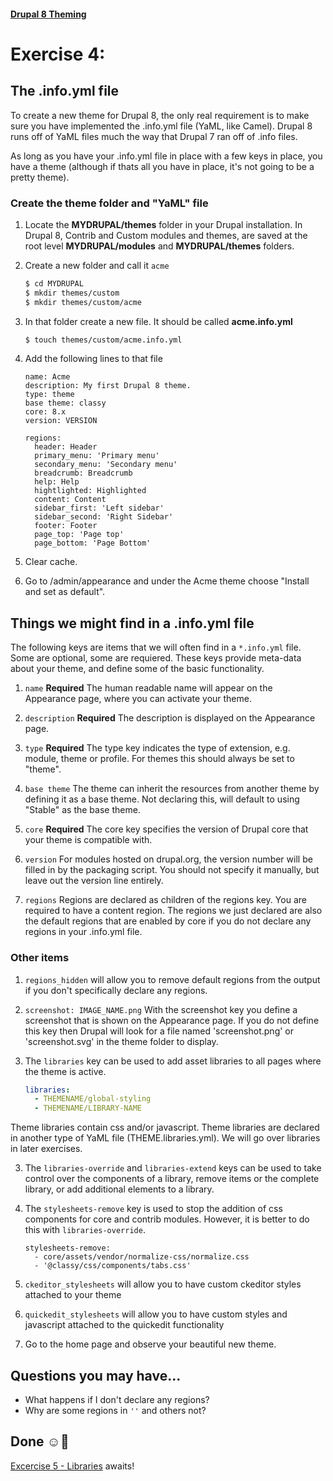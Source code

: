 #### [Drupal 8 Theming](README.md)

# Exercise 4: 

## The .info.yml file

To create a new theme for Drupal 8, the only real requirement is to make sure you have implemented the .info.yml file (YaML, like Camel). Drupal 8 runs off of YaML files much the way that Drupal 7 ran off of .info files.

As long as you have your .info.yml file in place with a few keys in place, you have a theme (although if thats all you have in place, it's not going to be a pretty theme).

### Create the theme folder and "YaML" file
1. Locate the **MYDRUPAL/themes** folder in your Drupal installation. In Drupal 8, Contrib and Custom modules and themes, are saved at the root level **MYDRUPAL/modules** and **MYDRUPAL/themes** folders.


2. Create a new folder and call it `acme`

    ```bash
    $ cd MYDRUPAL
    $ mkdir themes/custom 
    $ mkdir themes/custom/acme                 
    ```
3. In that folder create a new file. It should be called **acme.info.yml**

    ```bash
    $ touch themes/custom/acme.info.yml
    ```
4. Add the following lines to that file

	```
	name: Acme
	description: My first Drupal 8 theme.
	type: theme
	base theme: classy
	core: 8.x
	version: VERSION
	
	regions:
 	  header: Header
 	  primary_menu: 'Primary menu'
 	  secondary_menu: 'Secondary menu'
 	  breadcrumb: Breadcrumb
 	  help: Help
 	  hightlighted: Highlighted
 	  content: Content
 	  sidebar_first: 'Left sidebar'
 	  sidebar_second: 'Right Sidebar'
 	  footer: Footer
 	  page_top: 'Page top'
 	  page_bottom: 'Page Bottom'
	```

5. Clear cache.

6. Go to /admin/appearance and under the Acme theme choose "Install and set as default".

## Things we might find in a .info.yml file
The following keys are items that we will often find in a `*.info.yml` file. Some are optional, some are requiered. These keys provide meta-data about your theme, and define some of the basic functionality.

1. `name` **Required** 
The human readable name will appear on the Appearance page, where you can activate your theme.

2. `description` **Required** The description is displayed on the Appearance page.

3. `type` **Required** The type key indicates the type of extension, e.g. module, theme or profile. For themes this should always be set to "theme".
    
4. `base theme` The theme can inherit the resources from another theme by defining it as a base theme. Not declaring this, will default to using "Stable" as the base theme.
    
5. `core` **Required** The core key specifies the version of Drupal core that your theme is compatible with.
    
6. `version` For modules hosted on drupal.org, the version number will be filled in by the packaging script. You should not specify it manually, but leave out the version line entirely.

7. `regions` Regions are declared as children of the regions key. You are required to have a content region. The regions we just declared are also the default regions that are enabled by core if you do not declare any regions in your .info.yml file. 

### Other items
1. `regions_hidden` will allow you to remove default regions from the output if you don't specifically declare any regions.

1. `screenshot: IMAGE_NAME.png` With the screenshot key you define a screenshot that is shown on the Appearance page. If you do not define this key then Drupal will look for a file named 'screenshot.png' or  'screenshot.svg' in the theme folder to display.
    
2. The `libraries` key can be used to add asset libraries to all pages where the theme is active.
	
	```yml
	libraries:
	  - THEMENAME/global-styling
	  - THEMENAME/LIBRARY-NAME
	```
Theme libraries contain css and/or javascript. Theme libraries are declared in another type of YaML file (THEME.libraries.yml). We will go over libraries in later exercises.

3. The `libraries-override` and `libraries-extend` keys can be used to take control over the components of a library, remove items or the complete library, or add additional elements to a library.

4. The `stylesheets-remove` key is used to stop the addition of css components for core and contrib modules. However, it is better to do this with `libraries-override`.

	```
	stylesheets-remove:
      - core/assets/vendor/normalize-css/normalize.css
      - '@classy/css/components/tabs.css'
	```
	
5. `ckeditor_stylesheets` will allow you to have custom ckeditor styles attached to your theme

6. `quickedit_stylesheets` will allow you to have custom styles and javascript attached to the quickedit functionality

7. Go to the home page and observe your beautiful new theme.


## Questions you may have...
+ What happens if I don't declare any regions?
+ Why are some regions in `''` and others not?

## Done ☺
[Excercise 5 - Libraries](exercise_05-libraries.md) awaits!

